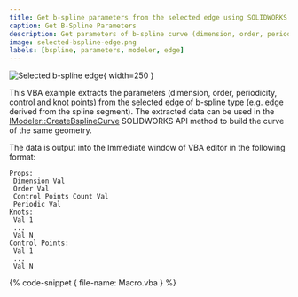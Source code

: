 ```yaml
---
title: Get b-spline parameters from the selected edge using SOLIDWORKS API
caption: Get B-Spline Parameters
description: Get parameters of b-spline curve (dimension, order, periodicity, control and knot points) from the edge selected in the graphics view using SOLIDWORKS API
image: selected-bspline-edge.png
labels: [bspline, parameters, modeler, edge]
---
```

![Selected b-spline edge](selected-bspline-edge.png){ width=250 }

This VBA example extracts the parameters (dimension, order, periodicity, control and knot points) from the selected edge of b-spline type (e.g. edge derived from the spline segment). The extracted data can be used in the [IModeler::CreateBsplineCurve](https://help.solidworks.com/2012/English/api/sldworksapi/SolidWorks.Interop.sldworks~SolidWorks.Interop.sldworks.IModeler~CreateBsplineCurve.html) SOLIDWORKS API method to build the curve of the same geometry.

The data is output into the Immediate window of VBA editor in the following format:

~~~
Props:
 Dimension Val 
 Order Val
 Control Points Count Val
 Periodic Val
Knots:
 Val 1
 ...
 Val N
Control Points:
 Val 1
 ...
 Val N
~~~

{% code-snippet { file-name: Macro.vba } %}